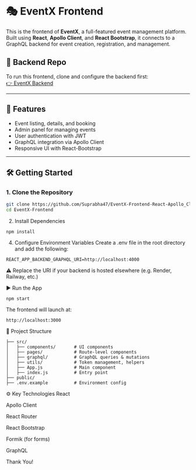 # 🎭 EventX Frontend

This is the frontend of **EventX**, a full-featured event management platform. Built using **React**, **Apollo Client**, and **React Bootstrap**, it connects to a GraphQL backend for event creation, registration, and management.

## 🔗 Backend Repo

To run this frontend, clone and configure the backend first:  
[👉 EventX Backend](https://github.com/Suprabha47/EventX-Backend-NodeJs-GraphQL-Apollo_Server)

---

## 🚀 Features

- Event listing, details, and booking
- Admin panel for managing events
- User authentication with JWT
- GraphQL integration via Apollo Client
- Responsive UI with React-Bootstrap

---

## 🛠️ Getting Started

### 1. Clone the Repository

```bash
git clone https://github.com/Suprabha47/EventX-Frontend-React-Apollo_Client.git
cd EventX-Frontend
```

2. Install Dependencies
```
npm install
```

4. Configure Environment Variables
Create a .env file in the root directory and add the following:
```
REACT_APP_BACKEND_GRAPHQL_URI=http://localhost:4000
```
⚠️ Replace the URI if your backend is hosted elsewhere (e.g. Render, Railway, etc.)

▶️ Run the App
```
npm start
```

The frontend will launch at:
```
http://localhost:3000
```

🧭 Project Structure
```
├── src/
│   ├── components/       # UI components
│   ├── pages/            # Route-level components
│   ├── graphql/          # GraphQL queries & mutations
│   ├── utils/            # Token management, helpers
│   ├── App.js            # Main component
│   ├── index.js          # Entry point
├── public/
├── .env.example          # Environment config
```

⚙️ Key Technologies
React

Apollo Client

React Router

React Bootstrap

Formik (for forms)

GraphQL

  Thank You!
